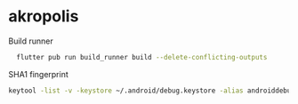 # akropolis

Build runner
```bash
  flutter pub run build_runner build --delete-conflicting-outputs
```

SHA1 fingerprint
```bash
keytool -list -v -keystore ~/.android/debug.keystore -alias androiddebugkey -storepass android -keypass android
```